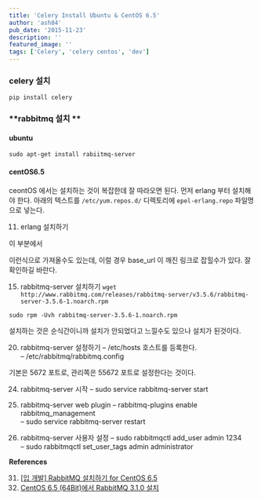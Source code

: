 ```yaml
---
title: 'Celery Install Ubuntu & CentOS 6.5'
author: 'ash84'
pub_date: '2015-11-23'
description: ''
featured_image: ''
tags: ['Celery', 'celery centos', 'dev']
---
```



### **celery 설치**

`pip install celery`

### **rabbitmq 설치 **

#### **ubuntu**

`sudo apt-get install rabiitmq-server`

#### **centOS6.5**

ceontOS 에서는 설치하는 것이 복잡한데 잘 따라오면 된다. 먼저 erlang 부터 설치해야 한다. 아래의 텍스트를 `/etc/yum.repos.d/` 디렉토리에 `epel-erlang.repo` 파일명으로 넣는다.

11. erlang 설치하기
<script src="https://gist.github.com/AhnSeongHyun/a2ba9e87d9f1c4c5b9e8.js"></script>

이 부분에서  
<script src="https://gist.github.com/AhnSeongHyun/9912913a066bd7b4967c.js"></script>  
 이런식으로 가져올수도 있는데, 이럴 경우 base_url 이 깨진 링크로 잡힐수가 있다. 잘 확인하길 바란다.

15. rabbitmq-server 설치하기
`wget http://www.rabbitmq.com/releases/rabbitmq-server/v3.5.6/rabbitmq-server-3.5.6-1.noarch.rpm`

`sudo rpm -Uvh rabbitmq-server-3.5.6-1.noarch.rpm`

설치하는 것은 순식간이니까 설치가 안되었다고 느낄수도 있으나 설치가 된것이다.

20. rabbitmq-server 설정하기
– /etc/hosts 호스트를 등록한다.  
 – /etc/rabbitmq/rabbitmq.config

<script src="https://gist.github.com/AhnSeongHyun/2fc4a1b0cde52aea2447.js"></script>

기본은 5672 포트로, 관리쪽은 55672 포트로 설정한다는 것이다.

24. rabbitmq-server 시작
– sudo service rabbitmq-server start

26. rabbitmq-server web plugin
– rabbitmq-plugins enable rabbitmq_management  
 – sudo service rabbitmq-server restart

28. rabbitmq-server 사용자 설정
– sudo rabbitmqctl add_user admin 1234  
 – sudo rabbitmqctl set_user_tags admin administrator

**References**

31. [[입 개발] RabbitMQ 설치하기 for CentOS 6.5](https://charsyam.wordpress.com/2014/07/09/%EC%9E%85-%EA%B0%9C%EB%B0%9C-rabbitmq-%EC%84%A4%EC%B9%98%ED%95%98%EA%B8%B0-for-centos-6-5/)
32. [CentOS 6.5 (64Bit)에서 RabbitMQ 3.1.0 설치](http://jmkjb.blogspot.kr/2015/06/centos-65-64bit-rabbitmq-310.html)


